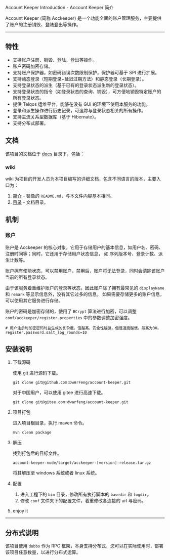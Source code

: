 Account Keeper Introduction - Account Keeper 简介

Account Keeper (简称 Acckeeper) 是一个功能全面的账户管理服务，主要提供了账户的注册销毁、登陆登出等操作。

---

## 特性

- 支持账户注册、销毁、登陆、登出等操作。
- 账户密码加密存储。
- 支持账户保护器，如密码错误次数限制保护，保护器可基于 SPI 进行扩展。
- 支持动态登录（短期登录+延迟过期方法）和静态登录（长期登录）。
- 支持登录状态的派生（基于已有的登录状态派生新的登录状态）。
- 支持登录状态的指令（如登录状态的查询、销毁），可方便地销毁特定账户的所有登录状态。
- 提供 Telqos 运维平台，能够在没有 GUI 的环境下使用本服务的功能。
- 登录和派生操作进行历史记录，可追踪与登录状态相关的所有操作。
- 支持主流关系型数据库（基于 Hibernate）。
- 支持分布式部署。

## 文档

该项目的文档位于 [docs](../../../docs) 目录下，包括：

### wiki

wiki 为项目的开发人员为本项目编写的详细文档，包含不同语言的版本，主要入口为：

1. [简介](./Introduction.md) - 镜像的 `README.md`，与本文件内容基本相同。
2. [目录](./Contents.md) - 文档目录。

## 机制

### 账户

账户是 Acckeeper 的核心对象，它用于存储用户的基本信息，如用户名、密码、注册时间等；同时，它还用于存储用户状态信息，
如 序列版本号、登录计数、派生计数等。

账户拥有使能状态，可以禁用账户，禁用后，账户将无法登录，同时会清除该账户当前的所有登录状态。

由于该服务着重维护账户的登录等状态，因此账户除了拥有最常见的 `displayName` 和 `remark` 等显示信息外，没有其它过多的信息。
如果需要存储更多的账户信息，可以使用其它服务进行存储。

账户的密码是加密存储的，使用了 `BCrypt` 算法进行加密，可以调整 `conf/acckeeper/register.properties` 中的参数调整加密强度。

```properties
# 用户注册时加密密码时盐生成的复杂度，值越高，安全性越强，但是速度越慢。最高为30。
register.password.salt_log_rounds=10
```

## 安装说明

1. 下载源码
   
   使用 git 进行源码下载。
   
   ```
   git clone git@github.com:DwArFeng/account-keeper.git
   ```
   
   对于中国用户，可以使用 gitee 进行高速下载。
   
   ```
   git clone git@gitee.com:dwarfeng/account-keeper.git
   ```

2. 项目打包
   
   进入项目根目录，执行 maven 命令。
   
   ```
   mvn clean package
   ```

3. 解压
   
   找到打包后的目标文件。
   
   ```
   account-keeper-node/target/acckeeper-[version]-release.tar.gz
   ```
   
   将其解压至 windows 系统或者 linux 系统。

4. 配置
   
   1. 进入工程下的 `bin` 目录，修改所有执行脚本的 `basedir` 和 `logdir`。
   2. 修改 `conf` 文件夹下的配置文件，着重修改各连接的 url 与密码。

5. enjoy it

---

## 分布式说明

该项目使用 `dubbo` 作为 RPC 框架，本身支持分布式，您可以在实际使用时，部署该项目任意数量，以进行分布式运算。
